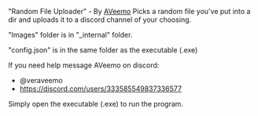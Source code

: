 "Random File Uploader" - By [AVeemo](https://github.com/VeraVeemo)
 Picks a random file you've put into a dir and uploads it to a discord channel of your choosing.

"Images" folder is in "_internal" folder.

"config.json" is in the same folder as the executable (.exe)

If you need help message AVeemo on discord:

- @veraveemo
- https://discord.com/users/333585549837336577

Simply open the executable (.exe) to run the program.
